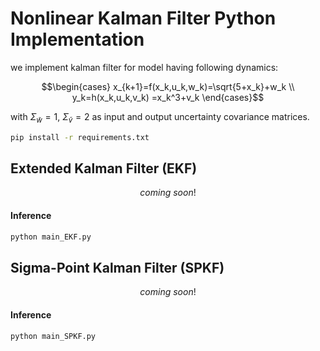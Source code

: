 # Nonlinear Kalman Filter Python Implementation

we implement kalman filter for model having following dynamics:

```math
\begin{cases}
x_{k+1}=f(x_k,u_k,w_k)=\sqrt{5+x_k}+w_k \\
y_k=h(x_k,u_k,v_k) =x_k^3+v_k
\end{cases}
```


with $\Sigma_{\tilde{w}} = 1, \ \Sigma_{\tilde{v}} = 2$ as input and output uncertainty covariance matrices.

```bash
pip install -r requirements.txt
```

## Extended Kalman Filter (EKF)

```math
coming \ soon!
```

#### Inference
```bash
python main_EKF.py
```

## Sigma-Point Kalman Filter (SPKF)

```math
coming \ soon!
```

#### Inference
```bash
python main_SPKF.py
```

